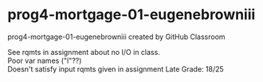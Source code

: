 # prog4-mortgage-01-eugenebrowniii
prog4-mortgage-01-eugenebrowniii created by GitHub Classroom

See rqmts in assignment about no I/O in class.  
Poor var names ("l"??)  
Doesn't satisfy input rqmts given in assignment
Late
Grade: 18/25  
